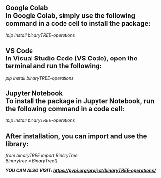 **Google Colab <br>
In Google Colab, simply use the following command in a code cell to install the package:** <br>
-
_!pip install binaryTREE-operations_ <br>

**VS Code <br>
In Visual Studio Code (VS Code), open the terminal and run the following:** <br>
-
_pip install binaryTREE-operations_ <br>

**Jupyter Notebook <br>
To install the package in Jupyter Notebook, run the following command in a code cell:** <br>
-
_!pip install binaryTREE-operations_ <br>


**After installation, you can import and use the library:**
-
_from binaryTREE import BinaryTree_ <br>
_Binarytree = BinaryTree()_ <br>

**_YOU CAN ALSO VISIT: https://pypi.org/project/binaryTREE-operations/_**
